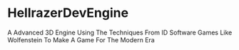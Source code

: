 # HellrazerDevEngine
A Advanced 3D Engine Using The Techniques From ID Software Games Like Wolfenstein To Make A Game For The Modern Era
